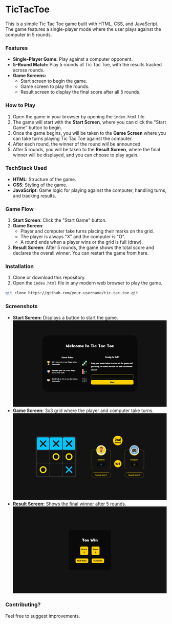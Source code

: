 # TicTacToe

This is a simple Tic Tac Toe game built with HTML, CSS, and JavaScript. The game features a single-player mode where the user plays against the computer in 5 rounds.

### Features

- **Single-Player Game:** Play against a computer opponent.
- **5-Round Match:** Play 5 rounds of Tic Tac Toe, with the results tracked across rounds.
- **Game Screens:**
  - Start screen to begin the game.
  - Game screen to play the rounds.
  - Result screen to display the final score after all 5 rounds.

### How to Play

1. Open the game in your browser by opening the `index.html` file.
2. The game will start with the **Start Screen**, where you can click the "Start Game" button to begin.
3. Once the game begins, you will be taken to the **Game Screen** where you can take turns playing Tic Tac Toe against the computer.
4. After each round, the winner of the round will be announced.
5. After 5 rounds, you will be taken to the **Result Screen**, where the final winner will be displayed, and you can choose to play again.

### TechStack Used

- **HTML**: Structure of the game.
- **CSS**: Styling of the game.
- **JavaScript**: Game logic for playing against the computer, handling turns, and tracking results.

### Game Flow

1. **Start Screen**: Click the "Start Game" button.
2. **Game Screen**:
   - Player and computer take turns placing their marks on the grid.
   - The player is always "X" and the computer is "O".
   - A round ends when a player wins or the grid is full (draw).
3. **Result Screen**: After 5 rounds, the game shows the total score and declares the overall winner. You can restart the game from here.

### Installation

1. Clone or download this repository.
2. Open the `index.html` file in any modern web browser to play the game.

```bash
git clone https://github.com/your-username/tic-tac-toe.git
```

### Screenshots

- **Start Screen:** Displays a button to start the game.
![Start Screen](./img/sample/start%20screen.png)
- **Game Screen:** 3x3 grid where the player and computer take turns.
![Game Screen](./img/sample/game%20screen.png)
- **Result Screen:** Shows the final winner after 5 rounds.
![Result Screen](./img/sample/result%20screen.png)


### Contributing?

Feel free to suggest improvements.
